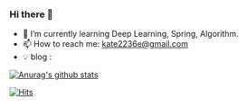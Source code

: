 ### Hi there 👋

<!--
**ChaeyeonHan/ChaeyeonHan** is a ✨ _special_ ✨ repository because its `README.md` (this file) appears on your GitHub profile.

Here are some ideas to get you started:

- 🔭 I’m currently working on ...
- 🌱 I’m currently learning ...
- 👯 I’m looking to collaborate on ...
- 🤔 I’m looking for help with ...
- 💬 Ask me about ...
- 📫 How to reach me: ...
- 😄 Pronouns: ...
- ⚡ Fun fact: ...
-->

- 🌱 I’m currently learning Deep Learning, Spring, Algorithm.
- 📫 How to reach me: kate2236e@gmail.com
- 💡 blog :



[![Anurag's github stats](https://github-readme-stats.vercel.app/api?username=ChaeyeonHan)](https://github.com/anuraghazra/github-readme-stats)





[![Hits](https://hits.seeyoufarm.com/api/count/incr/badge.svg?url=https%3A%2F%2Fgithub.com%2FChaeyeonHan&count_bg=%234E87E5&title_bg=%23555555&icon=&icon_color=%23E7E7E7&title=hits&edge_flat=false)](https://hits.seeyoufarm.com)
